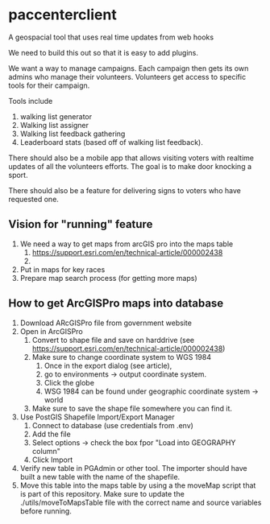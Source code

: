 # paccenterclient
A geospacial tool that uses real time updates from web hooks


We need to build this out so that it is easy to add plugins.

We want a way to manage campaigns. Each campaign then gets its own admins who manage their volunteers. Volunteers get access to specific tools for their campaign.

Tools include

1. walking list generator
2. Walking list assigner
3. Walking list feedback gathering
4. Leaderboard stats (based off of walking list feedback).

There should also be a mobile app that allows visiting voters with realtime updates of all the volunteers efforts. The goal is to make door knocking a sport. 

There should also be a feature for delivering signs to voters who have requested one. 



## Vision for "running" feature
1. We need a way to get maps from arcGIS pro into the maps table
   1. https://support.esri.com/en/technical-article/000002438
   2. 
2. Put in maps for key races
3. Prepare map search process (for getting more maps)

## How to get ArcGISPro maps into database
1. Download ARcGISPro file from government website
2. Open in ArcGISPro
   1. Convert to shape file and save on harddrive (see https://support.esri.com/en/technical-article/000002438)
   2. Make sure to change coordinate system to WGS 1984 
      1. Once in the export dialog (see article), 
      2. go to environments -> output coordinate system. 
      3. Click the globe
      4. WSG 1984 can be found under geographic coordinate system -> world
   3. Make sure to save the shape file somewhere you can find it. 
3. Use PostGIS Shapefile Import/Export Manager
   1. Connect to database (use credentials from .env)
   2. Add the file
   3. Select options -> check the box fpor "Load into GEOGRAPHY column"
   4. Click Import
4. Verify new table in PGAdmin or other tool. The importer should have built a new table with the name of the shapefile.
5. Move this table into the maps table by using a the moveMap script that is part of this repository. Make sure to update the ./utils/moveToMapsTable file with the correct name and source variables before running. 